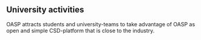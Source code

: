 ## University activities
OASP attracts students and university-teams to take advantage of OASP as open and simple CSD-platform that is close to the industry.
